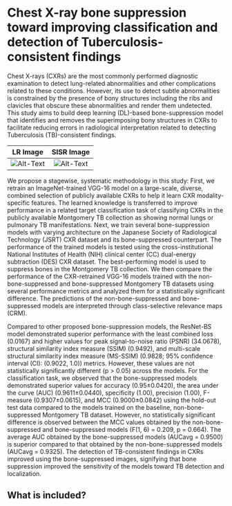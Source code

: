 # Chest X-ray bone suppression toward improving classification and detection of Tuberculosis-consistent findings

Chest X-rays (CXRs) are the most commonly performed diagnostic examination to detect lung-related abnormalities and other complications related to these conditions. However, its use to detect subtle abnormalities is constrained by the presence of bony structures including the ribs and clavicles that obscure these abnormalities and render them undetected. This study aims to build deep learning (DL)-based bone-suppression model that identifies and removes the superimposing bony structures in CXRs to facilitate reducing errors in radiological interpretation related to detecting Tuberculosis (TB)-consistent findings.

LR Image                   |  SISR Image
:-------------------------:|:-------------------------:
![Alt-Text](scaled_LR_image1.png)  |  ![Alt-Text](predicted_img.png)

We propose a stagewise, systematic methodology in this study: First, we retrain an ImageNet-trained VGG-16 model on a large-scale, diverse, combined selection of publicly available CXRs to help it learn CXR modality-specific features. The learned knowledge is transferred to improve performance in a related target classification task of classifying CXRs in the publicly available Montgomery TB collection as showing normal lungs or pulmonary TB manifestations. Next, we train several bone-suppression models with varying architecture on the Japanese Society of Radiological Technology (JSRT) CXR dataset and its bone-suppressed counterpart. The performance of the trained models is tested using the cross-institutional National Institutes of Health (NIH) clinical center (CC) dual-energy subtraction (DES) CXR dataset. The best-performing model is used to suppress bones in the Montgomery TB collection. We then compare the performance of the CXR-retrained VGG-16 models trained with the non-bone-suppressed and bone-suppressed Montgomery TB datasets using several performance metrics and analyzed them for a statistically significant difference. The predictions of the non-bone-suppressed and bone-suppressed models are interpreted through class-selective relevance maps (CRM).

Compared to other proposed bone-suppression models, the ResNet-BS model demonstrated superior performance with the least combined loss (0.0167) and higher values for peak signal-to-noise ratio (PSNR) (34.0678), structural similarity index measure (SSIM) (0.9492), and multi-scale structural similarity index measure (MS-SSIM) (0.9828; 95% confidence interval (CI): (0.9022, 1.0)) metrics. However, these values are not statistically significantly different (p > 0.05) across the models. For the classification task, we observed that the bone-suppressed models demonstrated superior values for accuracy (0.95±0.0420), the area under the curve (AUC) (0.9611±0.0440), specificity (1.00), precision (1.00), F-measure (0.9307±0.0615), and MCC (0.9000±0.0842) using the hold-out test data compared to the models trained on the baseline, non-bone-suppressed Montgomery TB dataset. However, no statistically significant difference is observed between the MCC values obtained by the non-bone-suppressed and bone-suppressed models (F(1, 6) = 0.209, p = 0.664). The average AUC obtained by the bone-suppressed models (AUCavg = 0.9500) is superior compared to that obtained by the non-bone-suppressed models (AUCavg = 0.9325). The detection of TB-consistent findings in CXRs improved using the bone-suppressed images, signifying that bone suppression improved the sensitivity of the models toward TB detection and localization.

## What is included?
